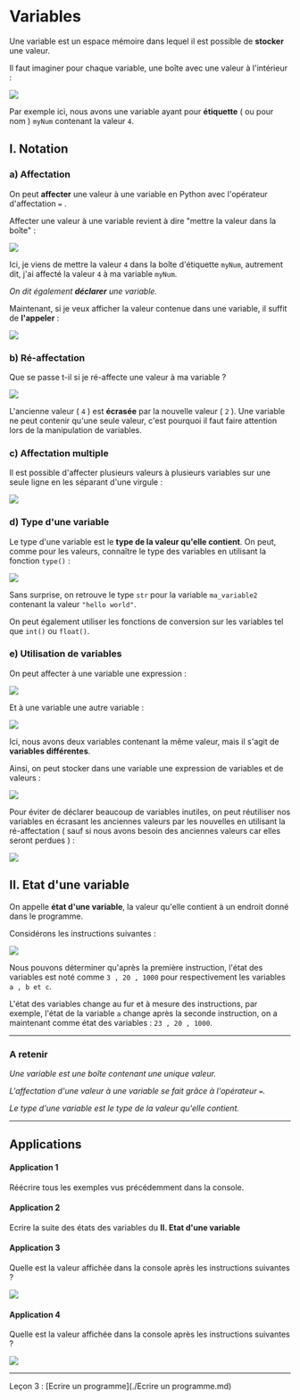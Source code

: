 # Variables

Une variable est un espace mémoire dans lequel il est possible de **stocker** une valeur.

Il faut imaginer pour chaque variable, une boîte avec une valeur à l'intérieur :

![](./img/img_variables/boite.PNG)

Par exemple ici, nous avons une variable ayant pour **étiquette** ( ou pour nom ) ``myNum`` contenant la valeur ``4``.

## I. Notation

### a) Affectation

On peut **affecter** une valeur à une variable en Python avec l'opérateur d'affectation ``=`` .

Affecter une valeur à une variable revient à dire "mettre la valeur dans la boîte" :

![](./img/img_variables/var_1.PNG)

Ici, je viens de mettre la valeur ``4`` dans la boîte d'étiquette ``myNum``, autrement dit, j'ai affecté la valeur ``4`` à ma variable ``myNum``.

*On dit également **déclarer** une variable.*

Maintenant, si je veux afficher la valeur contenue dans une variable, il suffit de **l'appeler** :

![](./img/img_variables/var_2.PNG)

### b) Ré-affectation

Que se passe t-il si je ré-affecte une valeur à ma variable ?

![](./img/img_variables/var_3.PNG)

L'ancienne valeur ( ``4`` ) est **écrasée** par la nouvelle valeur ( ``2`` ). Une variable ne peut contenir qu'une seule valeur, c'est pourquoi il faut faire attention lors de la manipulation de variables.

### c) Affectation multiple

Il est possible d'affecter plusieurs valeurs à plusieurs variables sur une seule ligne en les séparant d'une virgule :

![](./img/img_variables/var_4.PNG)

### d) Type d'une variable

Le type d'une variable est le **type de la valeur qu'elle contient**. On peut, comme pour les valeurs, connaître le type des variables en utilisant la fonction ``type()`` :

![](./img/img_variables/var_5.PNG)

Sans surprise, on retrouve le type ``str`` pour la variable ``ma_variable2`` contenant la valeur ``"hello world"``.

On peut également utiliser les fonctions de conversion sur les variables tel que ``int()`` ou ``float()``.

### e) Utilisation de variables

On peut affecter à une variable une expression :

![](./img/img_variables/var_6.PNG)

Et à une variable une autre variable :

![](./img/img_variables/var_7.PNG)

Ici, nous avons deux variables contenant la même valeur, mais il s'agit de **variables différentes**.

Ainsi, on peut stocker dans une variable une expression de variables et de valeurs :

![](./img/img_variables/var_8.PNG)

Pour éviter de déclarer beaucoup de variables inutiles, on peut réutiliser nos variables en écrasant les anciennes valeurs par les nouvelles en utilisant la ré-affectation ( sauf si nous avons besoin des anciennes valeurs car elles seront perdues ) :

![](./img/img_variables/var_9.PNG)

## II. Etat d'une variable

On appelle **état d'une variable**, la valeur qu'elle contient à un endroit donné dans le programme.

Considérons les instructions suivantes :

![](./img/img_variables/etat_1.PNG)

Nous pouvons déterminer qu'après la première instruction, l'état des variables est noté comme ``3 , 20 , 1000`` pour respectivement les variables ``a , b et c``.

L'état des variables change au fur et à mesure des instructions, par exemple, l'état de la variable ``a`` change après la seconde instruction, on a maintenant comme état des variables : ``23 , 20 , 1000``.

____________

### A retenir

*Une variable est une boîte contenant une unique valeur.*

*L'affectation d'une valeur à une variable se fait grâce à l'opérateur ``=``.*

*Le type d'une variable est le type de la valeur qu'elle contient.*

____________

## Applications

#### Application 1

Réécrire tous les exemples vus précédemment dans la console.

#### Application 2

Ecrire la suite des états des variables du **II. Etat d'une variable** 

#### Application 3

Quelle est la valeur affichée dans la console après les instructions suivantes ?

![](./img/img_variables/app_1.PNG)

#### Application 4

Quelle est la valeur affichée dans la console après les instructions suivantes ?

![](./img/img_variables/app_2.PNG)

__________

Leçon 3 : [Ecrire un programme](./Ecrire un programme.md)
